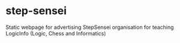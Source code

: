 # step-sensei
Static webpage for advertising StepSensei organisation for teaching LogicInfo (Logic, Chess and Informatics)
